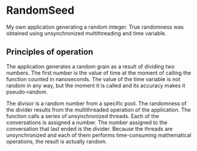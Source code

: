 # RandomSeed
My own application generating a random integer. True randomness was obtained using unsynchronized multithreading and time variable.
## Principles of operation
The application generates a random grain as a result of dividing two numbers. The first number is the value of time at the moment of calling the function counted in nanoseconds. The value of the time variable is not random in any way, but the moment it is called and its accuracy makes it pseudo-random.  

The divisor is a random number from a specific pool. The randomness of the divider results from the multithreaded operation of the application. The function calls a series of unsynchronized threads. Each of the conversations is assigned a number. The number assigned to the conversation that last ended is the divider. Because the threads are unsynchronized and each of them performs time-consuming mathematical operations, the result is actually random.
